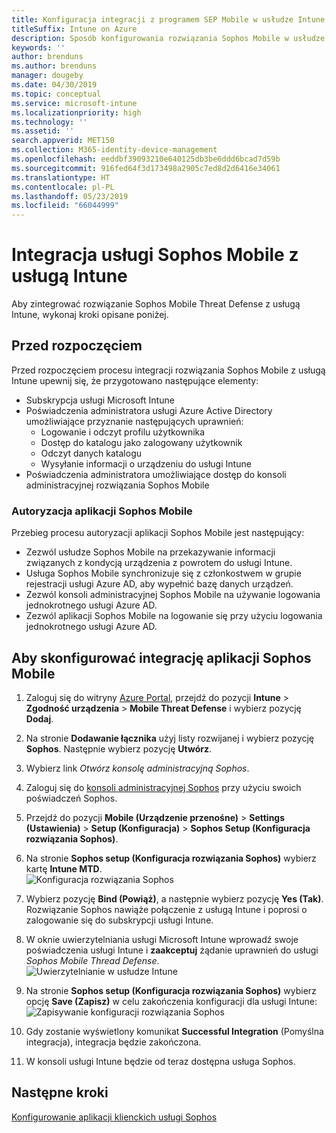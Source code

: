 ```yaml
---
title: Konfiguracja integracji z programem SEP Mobile w usłudze Intune
titleSuffix: Intune on Azure
description: Sposób konfigurowania rozwiązania Sophos Mobile w usłudze Microsoft Intune w celu kontrolowania dostępu urządzeń przenośnych do zasobów firmy.
keywords: ''
author: brenduns
ms.author: brenduns
manager: dougeby
ms.date: 04/30/2019
ms.topic: conceptual
ms.service: microsoft-intune
ms.localizationpriority: high
ms.technology: ''
ms.assetid: ''
search.appverid: MET150
ms.collection: M365-identity-device-management
ms.openlocfilehash: eeddbf39093210e640125db3be6ddd6bcad7d59b
ms.sourcegitcommit: 916fed64f3d173498a2905c7ed8d2d6416e34061
ms.translationtype: HT
ms.contentlocale: pl-PL
ms.lasthandoff: 05/23/2019
ms.locfileid: "66044999"
---
```

# <a name="integrate-sophos-mobile-with-intune"></a>Integracja usługi Sophos Mobile z usługą Intune  

Aby zintegrować rozwiązanie Sophos Mobile Threat Defense z usługą Intune, wykonaj kroki opisane poniżej.  

## <a name="before-you-begin"></a>Przed rozpoczęciem  

Przed rozpoczęciem procesu integracji rozwiązania Sophos Mobile z usługą Intune upewnij się, że przygotowano następujące elementy:  
- Subskrypcja usługi Microsoft Intune  
- Poświadczenia administratora usługi Azure Active Directory umożliwiające przyznanie następujących uprawnień:  
  - Logowanie i odczyt profilu użytkownika  
  - Dostęp do katalogu jako zalogowany użytkownik  
  - Odczyt danych katalogu  
  - Wysyłanie informacji o urządzeniu do usługi Intune  
- Poświadczenia administratora umożliwiające dostęp do konsoli administracyjnej rozwiązania Sophos Mobile  


### <a name="sophos-mobile-app-authorization"></a>Autoryzacja aplikacji Sophos Mobile  
  
Przebieg procesu autoryzacji aplikacji Sophos Mobile jest następujący:  
- Zezwól usłudze Sophos Mobile na przekazywanie informacji związanych z kondycją urządzenia z powrotem do usługi Intune.  
- Usługa Sophos Mobile synchronizuje się z członkostwem w grupie rejestracji usługi Azure AD, aby wypełnić bazę danych urządzeń.  
- Zezwól konsoli administracyjnej Sophos Mobile na używanie logowania jednokrotnego usługi Azure AD.  
- Zezwól aplikacji Sophos Mobile na logowanie się przy użyciu logowania jednokrotnego usługi Azure AD.  


## <a name="to-set-up-sophos-mobile-integration"></a>Aby skonfigurować integrację aplikacji Sophos Mobile  

1. Zaloguj się do witryny [Azure Portal]( https://portal.azure.com/), przejdź do pozycji **Intune** > **Zgodność urządzenia** > **Mobile Threat Defense** i wybierz pozycję **Dodaj**.  
2. Na stronie **Dodawanie łącznika** użyj listy rozwijanej i wybierz pozycję **Sophos**. Następnie wybierz pozycję **Utwórz**.  
3. Wybierz link *Otwórz konsolę administracyjną Sophos*.  
4. Zaloguj się do [konsoli administracyjnej Sophos](https://central.sophos.com/) przy użyciu swoich poświadczeń Sophos.  
5. Przejdź do pozycji **Mobile (Urządzenie przenośne)** > **Settings (Ustawienia)** > **Setup (Konfiguracja)** > **Sophos Setup (Konfiguracja rozwiązania Sophos)**.  
6. Na stronie **Sophos setup (Konfiguracja rozwiązania Sophos)** wybierz kartę **Intune MTD**.  
   ![Konfiguracja rozwiązania Sophos](./media/sophos-mtd-connector-integration/sophos-setup.png) 
 
7. Wybierz pozycję **Bind (Powiąż)**, a następnie wybierz pozycję **Yes (Tak)**. Rozwiązanie Sophos nawiąże połączenie z usługą Intune i poprosi o zalogowanie się do subskrypcji usługi Intune. 
8. W oknie uwierzytelniania usługi Microsoft Intune wprowadź swoje poświadczenia usługi Intune i **zaakceptuj** żądanie uprawnień do usługi *Sophos Mobile Thread Defense*.  
   ![Uwierzytelnianie w usłudze Intune](./media/sophos-mtd-connector-integration/intune-authentication.png)

9. Na stronie **Sophos setup (Konfiguracja rozwiązania Sophos)** wybierz opcję **Save (Zapisz)** w celu zakończenia konfiguracji dla usługi Intune:  
   ![Zapisywanie konfiguracji rozwiązania Sophos](./media/sophos-mtd-connector-integration/save-sophos-configuration.png)  

1. Gdy zostanie wyświetlony komunikat **Successful Integration** (Pomyślna integracja), integracja będzie zakończona.  
1. W konsoli usługi Intune będzie od teraz dostępna usługa Sophos.  


## <a name="next-steps"></a>Następne kroki  
[Konfigurowanie aplikacji klienckich usługi Sophos](mtd-apps-ios-app-configuration-policy-add-assign.md)
